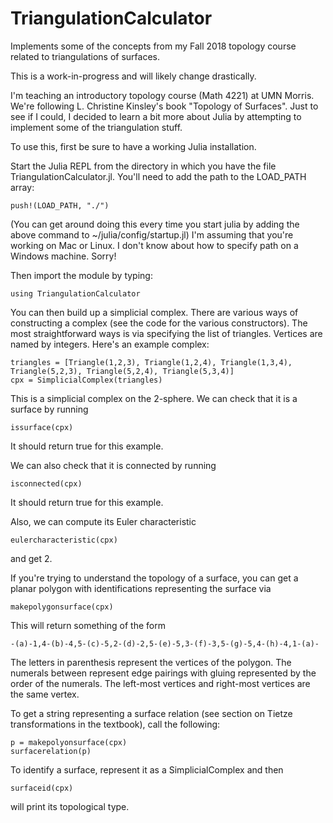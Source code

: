 # TriangulationCalculator
Implements some of the concepts from my Fall 2018 topology course related to triangulations of surfaces.

This is a work-in-progress and will likely change drastically.

I'm teaching an introductory topology course (Math 4221) at UMN Morris. We're following L. Christine Kinsley's 
book "Topology of Surfaces". Just to see if I could, I decided to learn a bit more about Julia by attempting to implement some of the triangulation stuff.

To use this, first be sure to have a working Julia installation.

Start the Julia REPL from the directory in which you have the file TriangulationCalculator.jl. You'll need to add the path to the LOAD_PATH array:
    
    push!(LOAD_PATH, "./")
    
(You can get around doing this every time you start julia by adding the above command to ~/julia/config/startup.jl) I'm assuming that you're working on Mac or Linux. I don't know about how to specify path on a Windows machine. Sorry!
    
Then import the module by typing:

    using TriangulationCalculator

You can then build up a simplicial complex. There are various ways of constructing a complex (see the code for the various constructors). The most straightforward ways is via specifying the list of triangles. Vertices are named by integers. Here's an example complex:

    triangles = [Triangle(1,2,3), Triangle(1,2,4), Triangle(1,3,4), Triangle(5,2,3), Triangle(5,2,4), Triangle(5,3,4)]  
    cpx = SimplicialComplex(triangles)
    
This is a simplicial complex on the 2-sphere. We can check that it is a surface by running

    issurface(cpx)
    
It should return true for this example.

We can also check that it is connected by running

    isconnected(cpx)
    
It should return true for this example.

Also, we can compute its Euler characteristic

    eulercharacteristic(cpx)
    
and get 2. 

If you're trying to understand the topology of a surface, you can get a planar
polygon with identifications representing the surface via

    makepolygonsurface(cpx)

This will return something of the form
    
    -(a)-1,4-(b)-4,5-(c)-5,2-(d)-2,5-(e)-5,3-(f)-3,5-(g)-5,4-(h)-4,1-(a)-

The letters in parenthesis represent the vertices of the polygon. The numerals
between represent edge pairings with gluing represented by the order of the
numerals. The left-most vertices and right-most vertices are the same vertex.

To get a string representing a surface relation (see section on Tietze
transformations in the textbook), call the following:

    p = makepolyonsurface(cpx)
    surfacerelation(p)

To identify a surface, represent it as a SimplicialComplex and then

    surfaceid(cpx)

will print its topological type.
